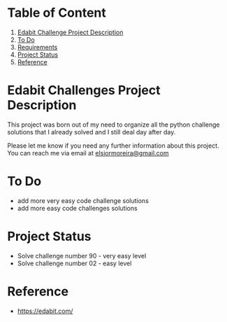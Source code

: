 
# Table of Content
1. [Edabit Challenge Project Description](#EdabitChallengeProjectDescription)
2. [To Do](#ToDo)
3. [Requirements](#Requirements)
4. [Project Status](#ProjectStatus)
5. [Reference](#Reference)


# Edabit Challenges Project Description
This project was born out of my need to organize all the python challenge
solutions that I already solved and I still deal day after day.

Please let me know if you need any further information about this 
project. You can reach me via email at 
[elsiormoreira@gmail.com](mailto:elsiormoreria@gmail.com)


# To Do
- add more very easy code challenge solutions
- add more easy code challenges solutions


# Project Status
- Solve challenge number 90 - very easy level
- Solve challenge number 02 - easy level


# Reference
- https://edabit.com/